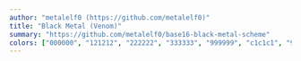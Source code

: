 ```yaml
---
author: "metalelf0 (https://github.com/metalelf0)"
title: "Black Metal (Venom)"
summary: "https://github.com/metalelf0/base16-black-metal-scheme"
colors: ["000000", "121212", "222222", "333333", "999999", "c1c1c1", "999999", "c1c1c1", "5f8787", "aaaaaa", "79241f", "f8f7f2", "aaaaaa", "888888", "999999", "444444"]
---
```

